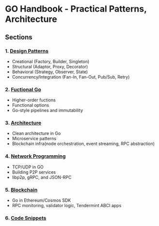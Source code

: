 # GO Handbook - Practical Patterns, Architecture

## Sections

### 1. [Design Patterns](./design-patterns/)
- Creational (Factory, Builder, Singleton)
- Structural (Adaptor, Proxy, Decorator)
- Behavioral (Strategy, Observer, State)
- Concurrency/Integration (Fan-In, Fan-Out, Pub/Sub, Retry)

### 2. [Fuctional Go](./functional-go/fuctional-go.md)
- Higher-order fuctions
- Functional options
- Go-style pipelines and immutability

### 3. [Architecture](./architecture/)
- Clean architecture in Go
- Microservice patterns
- Blockchain infra(node orchestration, event streaming, RPC abstraction)

### 4. [Network Programming](/network-programming/)
- TCP/UDP in GO
- Building P2P services
- libp2p, gRPC, and JSON-RPC
  

### 5. [Blockchain](./blockchain/)
- Go in Ethereum/Cosmos SDK
- RPC monitoring, validator logic, Tendermint ABCI apps

### 6. [Code Snippets](./code-snippets/)

